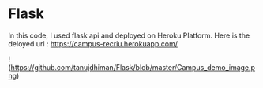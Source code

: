 # Flask

In this code, I used flask api and deployed on Heroku Platform.
Here is the deloyed url :
https://campus-recriu.herokuapp.com/

!(https://github.com/tanujdhiman/Flask/blob/master/Campus_demo_image.png)

